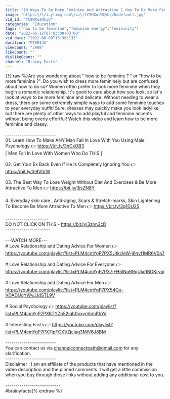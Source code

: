 ```yaml
---
title: "10 Ways To Be More Feminine And Attractive [ How To Be More Feminine ]"
image: "https:\/\/i.ytimg.com\/vi\/fC9HXosWCyU\/hqdefault.jpg"
vid_id: "fC9HXosWCyU"
categories: "Education"
tags: ["how to be feminine","feminine energy","femininity"]
date: "2022-06-12T07:03:00+03:00"
vid_date: "2022-06-09T15:30:13Z"
duration: "PT8M13S"
viewcount: "2908"
likeCount: ""
dislikeCount: ""
channel: "Brainy Facts"
---
```

{% raw %}Are you wondering about &quot; how to be feminine ? &quot; or &quot;how to be more feminine ?&quot;. Do you wish to dress more femininely but are confused about how to do so? Women often prefer to look more feminine when they begin a romantic relationship. It's good to care about how you look, so let's look at ways to be more feminine and delicate. Without needing to wear a dress, there are some extremely simple ways to add some feminine touches to your everyday outfit! Sure, dresses may quickly make you look ladylike, but there are plenty of other ways to add playful and feminine accents without being overly effortful! Watch this video and learn how to be more feminine and classy.<br /><br />-------------------------<br />01. Learn How To Make ANY Man Fall In Love With You Using Male Psychology  👉 <a rel="nofollow" target="blank" href="https://bit.ly/3hCxOB3">https://bit.ly/3hCxOB3</a> <br />[ Men Fall In Love With Women Who Do THIS ]<br /><br />02. Get Your Ex Back Even If He Is Completely Ignoring You 👉 <a rel="nofollow" target="blank" href="https://bit.ly/3i9V0rW">https://bit.ly/3i9V0rW</a><br /><br />03. The Best Way To Lose Weight Without Diet And Exercises &amp; Be More Attractive To Men 👉    <a rel="nofollow" target="blank" href="https://bit.ly/3jsZN8Y">https://bit.ly/3jsZN8Y</a><br /><br />4.  Everyday skin care , Anti-aging,  Scars &amp; Stretch-marks, Skin Lightening To Become Be More Attractive To Men 👉 <a rel="nofollow" target="blank" href="https://bit.ly/3q1DU25">https://bit.ly/3q1DU25</a><br /><br />---------------------<br />DO NOT CLICK ON THIS - <a rel="nofollow" target="blank" href="https://bit.ly/3znn3cD">https://bit.ly/3znn3cD</a><br />----------------------<br /><br />---WATCH MORE---<br /># Love Relationship and Dating Advice For Women 👉 <a rel="nofollow" target="blank" href="https://youtube.com/playlist?list=PLM4cmYgP7PX5UtkcleW-j6nvf1MR6V0a7">https://youtube.com/playlist?list=PLM4cmYgP7PX5UtkcleW-j6nvf1MR6V0a7</a><br /><br /> # Love Relationship and Dating Advice For  Everyone 👉 <a rel="nofollow" target="blank" href="https://youtube.com/playlist?list=PLM4cmYgP7PX7jFH5lNoB9qUiaRBOKryqi">https://youtube.com/playlist?list=PLM4cmYgP7PX7jFH5lNoB9qUiaRBOKryqi</a><br /><br /># Love Relationship and Dating Advice For Men 👉 <a rel="nofollow" target="blank" href="https://youtube.com/playlist?list=PLM4cmYgP7PX54Go-VDADUgYWvJJdSTL9V">https://youtube.com/playlist?list=PLM4cmYgP7PX54Go-VDADUgYWvJJdSTL9V</a><br /><br /># Social Psychology 👉 <a rel="nofollow" target="blank" href="https://youtube.com/playlist?list=PLM4cmYgP7PX6TYZb52iqb0yxynVphRkYd">https://youtube.com/playlist?list=PLM4cmYgP7PX6TYZb52iqb0yxynVphRkYd</a><br /><br /># Interesting Facts 👉 <a rel="nofollow" target="blank" href="https://youtube.com/playlist?list=PLM4cmYgP7PX7IpFCXVZjcjag3MIV6J8BM">https://youtube.com/playlist?list=PLM4cmYgP7PX7IpFCXVZjcjag3MIV6J8BM</a><br /><br />-------------------------<br />You can contact us via channelconnectpath@gmail.com for any clarification.<br />-------------------------<br />Disclaimer : I am an affiliate of the products that have mentioned in the video description and the pinned comments. I will get a little commission when you buy through those links without adding any additional cost to you.<br /><br />---------------------------<br />#brainyfacts{% endraw %}
